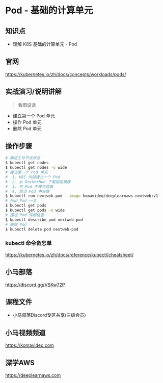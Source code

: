 Pod - 基础的计算单元
==================

## 知识点

* 理解 K8S 基础的计算单元 - Pod

## 官网

https://kubernetes.io/zh/docs/concepts/workloads/pods/

## 实战演习/说明讲解

>看图说话

+ 建立第一个 Pod 单元
+ 操作 Pod 单元
+ 删除 Pod 单元

## 操作步骤

```bash
# 确定工作节点状态
$ kubectl get nodes
$ kubectl get nodes -o wide
# 建立第一个 Pod 单元
#  1. K8S 内部建立一个 Pod
#  2. 从 DockerHub 下载指定镜像
#  3. 在 Pod 中建立容器
#  4. 启动 Pod 中容器
$ kubectl run nextweb-pod --image komavideo/deeplearnaws-nextweb:v1
# 列出 Pod 一览
$ kubectl get pods
$ kubectl get pods -o wide
# 描述 Pod 详细信息
$ kubectl describe pod nextweb-pod
# 删除 Pod
$ kubectl delete pod nextweb-pod
```

### kubectl 命令备忘单

https://kubernetes.io/zh/docs/reference/kubectl/cheatsheet/

## 小马部落

https://discord.gg/VSKw72P

## 课程文件

+ 小马部落Discord专区共享(三级会员)

## 小马视频频道

https://komavideo.com

## 深学AWS

https://deeplearnaws.com
